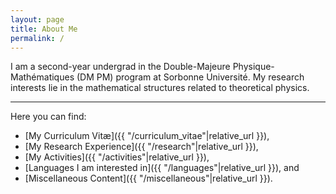 ```yaml
---
layout: page
title: About Me
permalink: /
---
```


I am a second-year undergrad in the Double-Majeure Physique-Mathématiques (DM PM) program at Sorbonne Université. 
My research interests lie in the mathematical structures related to theoretical physics.

---

Here you can find:
 - [My Curriculum Vit&aelig;]({{ "/curriculum_vitae"|relative_url }}),
 - [My Research Experience]({{ "/research"|relative_url }}),
 - [My Activities]({{ "/activities"|relative_url }}),
 - [Languages I am interested in]({{ "/languages"|relative_url }}), and
 - [Miscellaneous Content]({{ "/miscellaneous"|relative_url }}).
